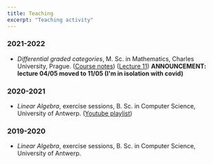 ```yaml
---
title: Teaching
excerpt: "Teaching activity"
---
```


### 2021-2022

- *Differential graded categories*, M. Sc. in Mathematics, Charles University, Prague. ([Course notes](https://fgenovese1987.github.io/documents/notes/dg_course.pdf)) ([Lecture 11](https://www.youtube.com/watch?v=UN0qxFa67W0)) **ANNOUNCEMENT: lecture 04/05 moved to 11/05 (I'm in isolation with covid)**

### 2020-2021

- *Linear Algebra*, exercise sessions, B. Sc. in Computer Science, University of Antwerp. ([Youtube playlist](https://www.youtube.com/playlist?list=PL2A-ORhYpumzEIooXGzr6wAFdhoddemK4))

### 2019-2020

- *Linear Algebra*, exercise sessions, B. Sc. in Computer Science, University of Antwerp.



